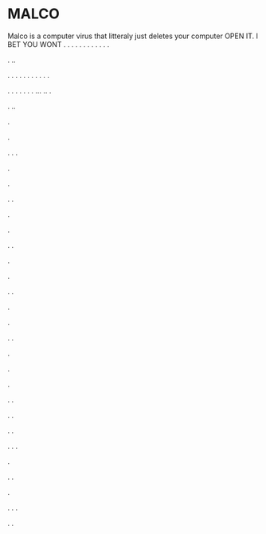 # MALCO
Malco is a computer virus that litteraly just deletes your computer
OPEN IT. I BET YOU WONT
.
.
.
.
.
.
.
.
.
.
.
.

.
..

.
.
.
.
.
.
.
.
.
.
.

.
.
.
.
.
.
.
...
..
.

.
..

.

.

.
.
.

.

.

.
.

.

.

.
.

.

.

.
.

.

.

.
.

.

.

.

.
.

.
.

.
.

.
.
.

.

.
.

.

.
.
.

.
.
